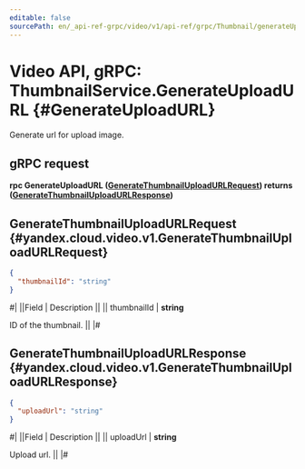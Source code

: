 ```yaml
---
editable: false
sourcePath: en/_api-ref-grpc/video/v1/api-ref/grpc/Thumbnail/generateUploadURL.md
---
```


# Video API, gRPC: ThumbnailService.GenerateUploadURL {#GenerateUploadURL}

Generate url for upload image.

## gRPC request

**rpc GenerateUploadURL ([GenerateThumbnailUploadURLRequest](#yandex.cloud.video.v1.GenerateThumbnailUploadURLRequest)) returns ([GenerateThumbnailUploadURLResponse](#yandex.cloud.video.v1.GenerateThumbnailUploadURLResponse))**

## GenerateThumbnailUploadURLRequest {#yandex.cloud.video.v1.GenerateThumbnailUploadURLRequest}

```json
{
  "thumbnailId": "string"
}
```

#|
||Field | Description ||
|| thumbnailId | **string**

ID of the thumbnail. ||
|#

## GenerateThumbnailUploadURLResponse {#yandex.cloud.video.v1.GenerateThumbnailUploadURLResponse}

```json
{
  "uploadUrl": "string"
}
```

#|
||Field | Description ||
|| uploadUrl | **string**

Upload url. ||
|#